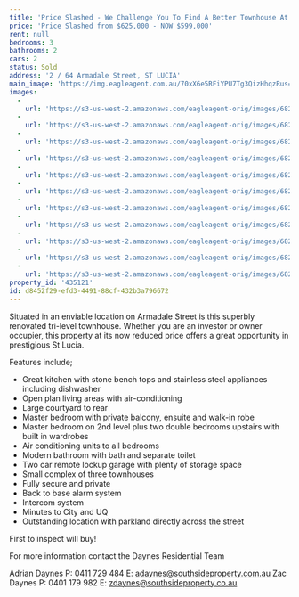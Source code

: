 ```yaml
---
title: 'Price Slashed - We Challenge You To Find A Better Townhouse At This Price'
price: 'Price Slashed from $625,000 - NOW $599,000'
rent: null
bedrooms: 3
bathrooms: 2
cars: 2
status: Sold
address: '2 / 64 Armadale Street, ST LUCIA'
main_image: 'https://img.eagleagent.com.au/70xX6e5RFiYPU7Tg3QizHhqzRus=/1280x854/smart/https://s3-us-west-2.amazonaws.com/eagleagent-orig/images/6820697/105954775-image-M.jpg'
images:
  -
    url: 'https://s3-us-west-2.amazonaws.com/eagleagent-orig/images/6820707/105954775-image-J.jpg'
  -
    url: 'https://s3-us-west-2.amazonaws.com/eagleagent-orig/images/6820706/105954775-image-I.jpg'
  -
    url: 'https://s3-us-west-2.amazonaws.com/eagleagent-orig/images/6820705/105954775-image-H.jpg'
  -
    url: 'https://s3-us-west-2.amazonaws.com/eagleagent-orig/images/6820704/105954775-image-G.jpg'
  -
    url: 'https://s3-us-west-2.amazonaws.com/eagleagent-orig/images/6820703/105954775-image-F.jpg'
  -
    url: 'https://s3-us-west-2.amazonaws.com/eagleagent-orig/images/6820702/105954775-image-E.jpg'
  -
    url: 'https://s3-us-west-2.amazonaws.com/eagleagent-orig/images/6820701/105954775-image-D.jpg'
  -
    url: 'https://s3-us-west-2.amazonaws.com/eagleagent-orig/images/6820700/105954775-image-C.jpg'
  -
    url: 'https://s3-us-west-2.amazonaws.com/eagleagent-orig/images/6820699/105954775-image-B.jpg'
  -
    url: 'https://s3-us-west-2.amazonaws.com/eagleagent-orig/images/6820698/105954775-image-A.jpg'
  -
    url: 'https://s3-us-west-2.amazonaws.com/eagleagent-orig/images/6820697/105954775-image-M.jpg'
property_id: '435121'
id: d8452f29-efd3-4491-88cf-432b3a796672
---
```

Situated in an enviable location on Armadale Street is this superbly renovated tri-level townhouse. Whether you are an investor or owner occupier, this property at its now reduced price offers a great opportunity in prestigious St Lucia.

Features include;

*  Great kitchen with stone bench tops and stainless steel appliances including dishwasher
*  Open plan living areas with air-conditioning
*  Large courtyard to rear
*  Master bedroom with private balcony, ensuite and walk-in robe
*  Master bedroom on 2nd level plus two double bedrooms upstairs with built in wardrobes
*  Air conditioning units to all bedrooms
*  Modern bathroom with bath and separate toilet
*  Two car remote lockup garage with plenty of storage space
*  Small complex of three townhouses
*  Fully secure and private
*  Back to base alarm system
*  Intercom system
*  Minutes to City and UQ
*  Outstanding location with parkland directly across the street

First to inspect will buy!

For more information contact the Daynes Residential Team

Adrian Daynes
P: 0411 729 484
E: adaynes@southsideproperty.com.au
Zac Daynes
P: 0401 179 982
E: zdaynes@southsideproperty.co.au